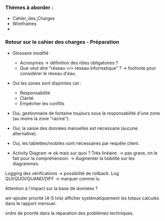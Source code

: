 ### Thèmes à aborder :
* Cahier_des_Charges
* Wireframes
*

### Retour sur le cahier des charges - Préparation
* Glossaire modifié
    * Acronymes -> définition des rôles obligatoires ?
    * Que veut dire "réseau =/= réseau informatique" ? -> footnote pour considérer le réseau d'eau.

* Oui les zones sont disjointes car :
    * Responsabilité
    * Clarité
    * Empêcher les conflits

* Oui, gestionnaire de fontaine toujours sous la responsabilité d'une zone (au moins la zone "racine").

* Oui, la saisie des données manuelles est nécessaire (aucune alternative).

* Oui, les tablettes/mobiles sont nécessaires par requête client.

* Activity Diagram => ok mais sur quoi ? Très linéaire. -> pas grave, on le fait pour la comprehension.
-> Augmenter la lisibilité sur les diagrammes.


Logging des vérifications -> possibilité de rollback.
Log QUI/QUOI/QUAND/DIFF
-> marquer comme lu

Attention à l'impact sur la base de données ?

wir-ajouter priorité (4-5 lvls)
afficher systématiquement les totaux calculés dans le rapport mensuel.

ordre de priorité dans la réparation des problèmes techniques.
